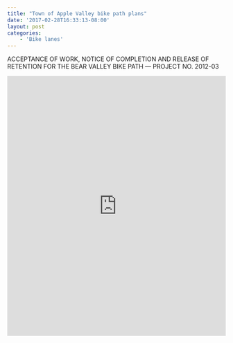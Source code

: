 ```yaml
---
title: "Town of Apple Valley bike path plans"
date: '2017-02-28T16:33:13-08:00'
layout: post
categories:
    - 'Bike lanes'
---
```


ACCEPTANCE OF WORK, NOTICE OF COMPLETION AND RELEASE OF RETENTION FOR THE BEAR VALLEY BIKE PATH — PROJECT NO. 2012-03

<iframe class="scribd_iframe_embed" data-aspect-ratio="0.7729220222793488" data-auto-height="false" frameborder="0" height="600" id="doc_92681" loading="lazy" scrolling="no" src="https://www.scribd.com/embeds/344192488/content?start_page=1&view_mode=scroll&access_key=key-iqYqVWBYiF2lSQxIS1XB&show_recommendations=true" width="100%"></iframe>